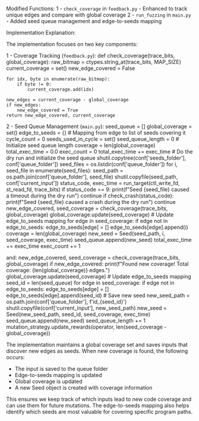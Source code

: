 Modified Functions:
1 - `check_coverage` in `feedback.py` - Enhanced to track unique edges and compare with global coverage
2 - `run_fuzzing` in `main.py` - Added seed queue management and edge-to-seeds mapping

Implementation Explanation:

The implementation focuses on two key components:

1 - Coverage Tracking (`feedback.py`):
def check_coverage(trace_bits, global_coverage):
    raw_bitmap = ctypes.string_at(trace_bits, MAP_SIZE)
    current_coverage = set()
    new_edge_covered = False
    
    for idx, byte in enumerate(raw_bitmap):
        if byte != 0:
            current_coverage.add(idx)
            
    new_edges = current_coverage - global_coverage
    if new_edges:
        new_edge_covered = True
    return new_edge_covered, current_coverage

2 - Seed Queue Management (`main.py`):
    seed_queue = []
    global_coverage = set()
    edge_to_seeds = {}  # Mapping from edge to list of seeds covering it
    cycle_count = 0
    seeds_used_in_cycle = set()
    seed_queue_length = 0  # Initialize seed queue length
        coverage = len(global_coverage)
    total_exec_time = 0.0
    exec_count = 0
        total_exec_time += exec_time
    # Do the dry run and initialize the seed queue
    shutil.copytree(conf['seeds_folder'], conf['queue_folder'])
    seed_files = os.listdir(conf['queue_folder'])
    for i, seed_file in enumerate(seed_files):
        seed_path = os.path.join(conf['queue_folder'], seed_file)
        shutil.copyfile(seed_path, conf['current_input'])
        status_code, exec_time = run_target(ctl_write_fd, st_read_fd, trace_bits)
        if status_code == 9:
            print(f"Seed {seed_file} caused a timeout during the dry run")
            continue
        if check_crash(status_code):
            print(f"Seed {seed_file} caused a crash during the dry run")
            continue
        new_edge_covered, seed_coverage = check_coverage(trace_bits, global_coverage)
        global_coverage.update(seed_coverage)
        # Update edge_to_seeds mapping
        for edge in seed_coverage:
            if edge not in edge_to_seeds:
                edge_to_seeds[edge] = []
            edge_to_seeds[edge].append(i)
        coverage = len(global_coverage)
        new_seed = Seed(seed_path, i, seed_coverage, exec_time)
        seed_queue.append(new_seed)
        total_exec_time += exec_time
        exec_count += 1

and:
            new_edge_covered, seed_coverage = check_coverage(trace_bits, global_coverage)
            if new_edge_covered:
                print(f"Found new coverage! Total coverage: {len(global_coverage)} edges.")
                global_coverage.update(seed_coverage)
                # Update edge_to_seeds mapping
                seed_id = len(seed_queue)
                for edge in seed_coverage:
                    if edge not in edge_to_seeds:
                        edge_to_seeds[edge] = []
                    edge_to_seeds[edge].append(seed_id)
                # Save new seed
                new_seed_path = os.path.join(conf['queue_folder'], f'id_{seed_id}')
                shutil.copyfile(conf['current_input'], new_seed_path)
                new_seed = Seed(new_seed_path, seed_id, seed_coverage, exec_time)
                seed_queue.append(new_seed)
                seed_queue_length += 1
                mutation_strategy.update_rewards(operator, len(seed_coverage - global_coverage))

The implementation maintains a global coverage set and saves inputs that discover new edges as seeds. When new coverage is found, the following occurs:
- The input is saved to the queue folder
- Edge-to-seeds mapping is updated
- Global coverage is updated
- A new Seed object is created with coverage information

This ensures we keep track of which inputs lead to new code coverage and can use them for future mutations. The edge-to-seeds mapping also helps identify which seeds are most valuable for covering specific program paths.